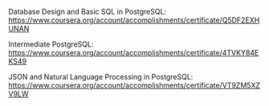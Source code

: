 Database Design and Basic SQL in PostgreSQL: <a href="https://www.coursera.org/account/accomplishments/certificate/Q5DF2EXHUNAN">https://www.coursera.org/account/accomplishments/certificate/Q5DF2EXHUNAN</a>

Intermediate PostgreSQL: <a href="https://www.coursera.org/account/accomplishments/certificate/4TVKY84EKS49">https://www.coursera.org/account/accomplishments/certificate/4TVKY84EKS49</a>

JSON and Natural Language Processing in PostgreSQL: <a href="https://www.coursera.org/account/accomplishments/certificate/VT9ZM5XZV9LW">https://www.coursera.org/account/accomplishments/certificate/VT9ZM5XZV9LW</a>


